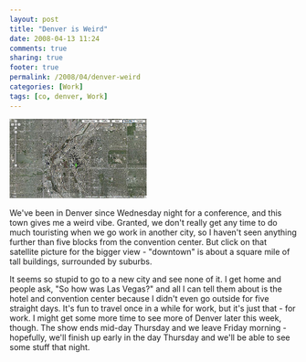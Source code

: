 ```yaml
---
layout: post
title: "Denver is Weird"
date: 2008-04-13 11:24
comments: true
sharing: true
footer: true
permalink: /2008/04/denver-weird
categories: [Work]
tags: [co, denver, Work]
---
```

<div class='imgRight'><a href="http://www.flickr.com/photos/brockli/2410585118/sizes/o/" title="Arial view of Denver by BrockLi, on Flickr"><img src="/files/images/2410585118_e047c98727_m.jpg" width="240" height="139" alt="Arial view of Denver" /></a></div>

We've been in Denver since Wednesday night for a conference, and this town gives me a weird vibe.  Granted, we don't really get any time to do much touristing when we go work in another city, so I haven't seen anything further than five blocks from the convention center.  But click on that satellite picture for the bigger view - "downtown" is about a square mile of tall buildings, surrounded by suburbs.

It seems so stupid to go to a new city and see none of it.  I get home and people ask, "So how was Las Vegas?" and all I can tell them about is the hotel and convention center because I didn't even go outside for five straight days.  It's fun to travel once in a while for work, but it's just that - for work.  I might get some more time to see more of Denver later this week, though.  The show ends mid-day Thursday and we leave Friday morning - hopefully, we'll finish up early in the day Thursday and we'll be able to see some stuff that night.
